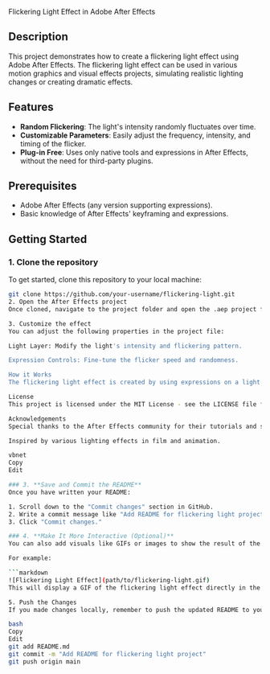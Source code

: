  Flickering Light Effect in Adobe After Effects

## Description
This project demonstrates how to create a flickering light effect using Adobe After Effects. The flickering light effect can be used in various motion graphics and visual effects projects, simulating realistic lighting changes or creating dramatic effects.

## Features
- **Random Flickering**: The light's intensity randomly fluctuates over time.
- **Customizable Parameters**: Easily adjust the frequency, intensity, and timing of the flicker.
- **Plug-in Free**: Uses only native tools and expressions in After Effects, without the need for third-party plugins.

## Prerequisites
- Adobe After Effects (any version supporting expressions).
- Basic knowledge of After Effects' keyframing and expressions.

## Getting Started

### 1. Clone the repository
To get started, clone this repository to your local machine:
```bash
git clone https://github.com/your-username/flickering-light.git
2. Open the After Effects project
Once cloned, navigate to the project folder and open the .aep project file in Adobe After Effects.

3. Customize the effect
You can adjust the following properties in the project file:

Light Layer: Modify the light's intensity and flickering pattern.

Expression Controls: Fine-tune the flicker speed and randomness.

How it Works
The flickering light effect is created by using expressions on a light's intensity property. These expressions generate random values based on time, simulating the flicker.

License
This project is licensed under the MIT License - see the LICENSE file for details.

Acknowledgements
Special thanks to the After Effects community for their tutorials and support.

Inspired by various lighting effects in film and animation.

vbnet
Copy
Edit

### 3. **Save and Commit the README**
Once you have written your README:

1. Scroll down to the "Commit changes" section in GitHub.
2. Write a commit message like "Add README for flickering light project."
3. Click "Commit changes."

### 4. **Make It More Interactive (Optional)**
You can also add visuals like GIFs or images to show the result of the flickering light effect. To do this, upload your images or GIFs to the repository and reference them in your README.

For example:

```markdown
![Flickering Light Effect](path/to/flickering-light.gif)
This will display a GIF of the flickering light effect directly in the README.

5. Push the Changes
If you made changes locally, remember to push the updated README to your GitHub repository with:

bash
Copy
Edit
git add README.md
git commit -m "Add README for flickering light project"
git push origin main
